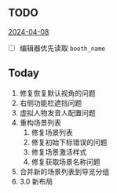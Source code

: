 ## TODO

[2024-04-08](2024-04-08.md)

- [ ] 编辑器优先读取 `booth_name`

## Today

1. 修复恢复默认视角的问题
2. 右侧功能栏遮挡问题
3. 虚拟人物发音人配置问题
4. 重构场景列表
	1. 修复场景列表
	2. 修复初始下标错误的问题
	3. 修复场景激活样式
	4. 修复获取场景名称问题
5. 合并新的场景列表到导览分组
6. 3.0 新布局
